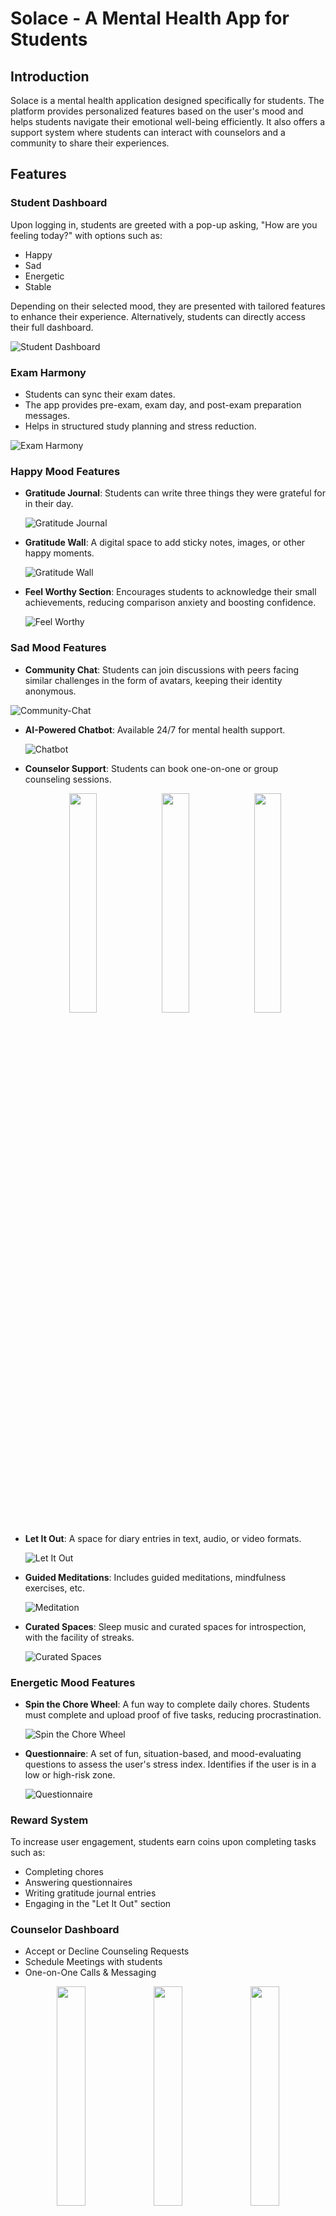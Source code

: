 # Solace - A Mental Health App for Students

## Introduction

Solace is a mental health application designed specifically for students. The platform provides personalized features based on the user's mood and helps students navigate their emotional well-being efficiently. It also offers a support system where students can interact with counselors and a community to share their experiences.

## Features

### Student Dashboard

Upon logging in, students are greeted with a pop-up asking, "How are you feeling today?" with options such as:

- Happy
- Sad
- Energetic
- Stable

Depending on their selected mood, they are presented with tailored features to enhance their experience. Alternatively, students can directly access their full dashboard.

![Student Dashboard](public/images/login.png)

### Exam Harmony

- Students can sync their exam dates.
- The app provides pre-exam, exam day, and post-exam preparation messages.
- Helps in structured study planning and stress reduction.

![Exam Harmony](public/images/exam-harmony.jpeg)

### Happy Mood Features

- **Gratitude Journal**: Students can write three things they were grateful for in their day.
  
  ![Gratitude Journal](public/images/gratitude-journal.png)
  
- **Gratitude Wall**: A digital space to add sticky notes, images, or other happy moments.
  
  ![Gratitude Wall](public/images/gratitude-wall.jpeg)
  
- **Feel Worthy Section**: Encourages students to acknowledge their small achievements, reducing comparison anxiety and boosting confidence.
  
  ![Feel Worthy](public/images/feel-worthy.jpeg)

### Sad Mood Features

- **Community Chat**: Students can join discussions with peers facing similar challenges in the form of avatars, keeping their identity anonymous.

 ![Community-Chat](public/images/community-chat.jpeg)

- **AI-Powered Chatbot**: Available 24/7 for mental health support.

  ![Chatbot](public/images/chatbot.jpeg)
  
- **Counselor Support**: Students can book one-on-one or group counseling sessions.

  <div align="center">
    <img src="public/images/reason.png" width="30%">
    <img src="public/images/group-ind.png" width="30%">
    <img src="public/images/counsellor-selection.png" width="30%">
  </div>

- **Let It Out**: A space for diary entries in text, audio, or video formats.
  
  ![Let It Out](public/images/let-it-out.png)
  
- **Guided Meditations**: Includes guided meditations, mindfulness exercises, etc.
  
  ![Meditation](public/images/meditation.png)
  
- **Curated Spaces**: Sleep music and curated spaces for introspection, with the facility of streaks.
  
  ![Curated Spaces](public/images/curated.png)

### Energetic Mood Features

- **Spin the Chore Wheel**: A fun way to complete daily chores. Students must complete and upload proof of five tasks, reducing procrastination.
  
  ![Spin the Chore Wheel](public/images/spin.jpeg)
  
- **Questionnaire**: A set of fun, situation-based, and mood-evaluating questions to assess the user's stress index. Identifies if the user is in a low or high-risk zone.
  
  ![Questionnaire](public/images/questionnaire.png)

### Reward System

To increase user engagement, students earn coins upon completing tasks such as:

- Completing chores
- Answering questionnaires
- Writing gratitude journal entries
- Engaging in the "Let It Out" section

### Counselor Dashboard

- Accept or Decline Counseling Requests
- Schedule Meetings with students
- One-on-One Calls & Messaging
<div align="center">
    <img src="public/images/request-counsellor.png" width="30%">
    <img src="public/images/schedule-meeting.png" width="30%">
    <img src="public/images/counsellor-meeting.png" width="30%">
  </div>

## Tech Stack

- **Frontend**: ReactJS
- **Backend**: Flask
- **Database & Authentication**: Firebase
- Website link: https://bit.ly/solace-vercel
  

## Future Plans

We plan to expand Solace with the following features:

- **Wearable Data Integration**: Syncing with wearable devices to track step count, heart rate, and sleep schedule, enabling a more personalized mental health experience.
- **Period Tracking**: A dedicated feature for female students to help them monitor their menstrual cycle and manage mood swings effectively.
- **AI-Based Engagement Analysis**: Using algorithms to analyze user engagement patterns and derive insights about their mental well-being.
- **Automated Exam Scheduling**: Instead of requiring students to manually enter exam schedules, Solace will sync with their school's curriculum for seamless scheduling.
- **Intelligent Gratitude & Achievement Recognition**: Automatically identifying user achievements and gratitude moments from their "Let It Out" entries, reducing the need for manual input and promoting self-appreciation.

## Contributors 
- [@Shloka-Shinde](https://github.com/Shloka-Shinde)
- [@Mruganksha](https://github.com/Mruganksha)
- [@aasthaaj05](https://github.com/aasthaaj05)
- [akanshapatil25](https://github.com/akanshapatil25)
